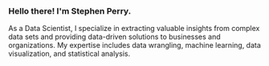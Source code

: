 ### Hello there!  I'm Stephen Perry.

As a Data Scientist, I specialize in extracting valuable insights from complex data sets and providing data-driven solutions to businesses and organizations. My expertise includes data wrangling, machine learning, data visualization, and statistical analysis.

<!--
**stephen-c-perry/stephen-c-perry** is a ✨ _special_ ✨ repository because its `README.md` (this file) appears on your GitHub profile.

Here are some ideas to get you started:

- 🔭 I’m currently working on learning git
- 🌱 I’m currently learning
- 👯 I’m looking to collaborate on ...
- 🤔 I’m looking for help with ...
- 💬 Ask me about ...
- 📫 How to reach me: ...
- 😄 Pronouns: ...
- ⚡ Fun fact: ...
-->
